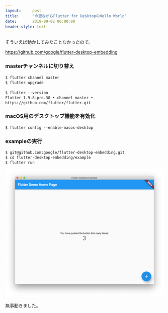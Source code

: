 ```yaml
---
layout:     post
title:      "今更ながらFlutter for DesktopのHello World"
date:       2019-09-02 00:00:00
header-style: text
---
```

そういえば動かしてみたことなかったので。

<https://github.com/google/flutter-desktop-embedding>


### masterチャンネルに切り替え

```
$ flutter channel master
$ flutter upgrade

$ flutter --version
Flutter 1.9.8-pre.38 • channel master • https://github.com/flutter/flutter.git
```

### macOS用のデスクトップ機能を有効化

```
$ flutter config --enable-macos-desktop
```

### exampleの実行

```
$ git@github.com:google/flutter-desktop-embedding.git
$ cd flutter-desktop-embedding/example
$ flutter run
```

![](/img/in-post/20190902231229.png)

無事動きました。
